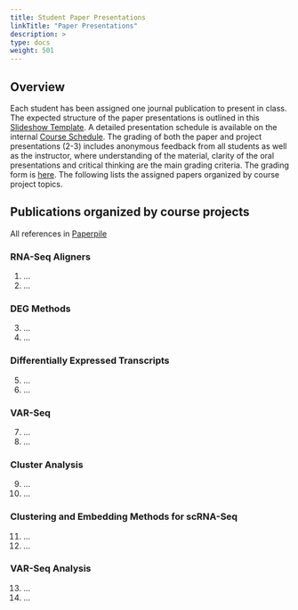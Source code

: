```yaml
---
title: Student Paper Presentations
linkTitle: "Paper Presentations"
description: >
type: docs
weight: 501
---
```



## Overview

Each student has been assigned one journal publication to present in class. The
expected structure of the paper presentations is outlined in this [Slideshow Template](https://docs.google.com/presentation/d/14Jdss8C5YvwkBsTxL-Z4HLE5W8RkfxprOpK-_-dzSCY/edit?usp=sharing). 
A detailed presentation schedule is available on the internal [Course Schedule](https://elearn.ucr.edu/courses/134360). 
The grading of both the paper and project presentations (2-3) includes
anonymous feedback from all students as well as the instructor, where
understanding of the material, clarity of the oral presentations and critical
thinking are the main grading criteria. The grading form is [here](). 
The following lists the assigned papers organized by course project topics.


## Publications organized by course projects

All references in [Paperpile]()

### RNA-Seq Aligners 

1. ...
2. ...

### DEG Methods  

3. ...
4. ...

### Differentially Expressed Transcripts 

5. ...
6. ...

### VAR-Seq 

7. ...
8. ...

### Cluster Analysis

9. ...
10. ...

### Clustering and Embedding Methods for scRNA-Seq

11. ...
12. ...

### VAR-Seq Analysis

13. ...
14. ...

